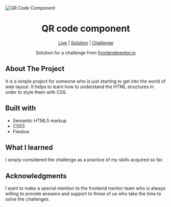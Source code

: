 ![QR Code Component](https://github.com/julian-pacilio/qr-code-component-frontendmentor/assets/112145157/6b531db0-199a-4b73-b42a-09f8e1fc9f49)

<h1 align="center">QR code component</h1>

<div align="center">

[Live](https://julian-pacilio.github.io/qr-code-component-frontendmentor/)
| [Solution](https://www.frontendmentor.io/solutions/qr-code-component-HElSjCM3cd)
| [Challenge](https://www.frontendmentor.io/challenges/qr-code-component-iux_sIO_H)

Solution for a challenge from [frontendmentor.io](https://www.frontendmentor.io/)

</div>

## About The Project

It is a simple project for someone who is just starting to get into the world of web layout. It helps to learn how to understand the HTML structures in order to style them with CSS.

## Built with

- Semantic HTML5 markup
- CSS3
- Flexbox

## What I learned

I simply considered the challenge as a practice of my skills acquired so far.

## Acknowledgments

I want to make a special mention to the frontend mentor team who is always willing to provide answers and support to those of us who take the time to solve the challenges.
